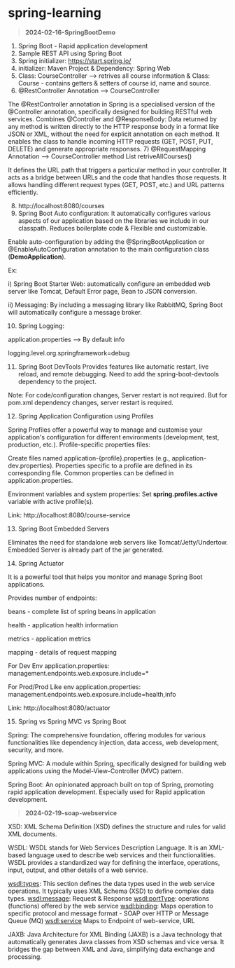 # spring-learning
>**2024-02-16-SpringBootDemo**

1) Spring Boot - Rapid application development
2) Sample REST API using Spring Boot
3) Spring initializer: https://start.spring.io/
4) initializer: Maven Project & Dependency: Spring Web
5) Class: CourseController --> retrives all course information & Class: Course - contains getters & setters of course id, name and source.
6) @RestController Annotation --> CourseController

The @RestController annotation in Spring is a specialised version of the @Controller annotation, specifically designed for building RESTful web services. Combines @Controller and @ResponseBody: Data returned by any method is written directly to the HTTP response body in a format like JSON or XML, without the need for explicit annotation on each method. It enables the class to handle incoming HTTP requests (GET, POST, PUT, DELETE) and generate appropriate responses.
7) @RequestMapping Annotation --> CourseController method List<Course> retriveAllCourses()

It defines the URL path that triggers a particular method in your controller. It acts as a bridge between URLs and the code that handles those requests. It allows handling different request types (GET, POST, etc.) and URL patterns efficiently.

8) http://localhost:8080/courses
9) Spring Boot Auto configuration: 
It automatically configures various aspects of our application based on the libraries we include in our classpath. Reduces boilerplate code & Flexible and customizable.

Enable auto-configuration by adding the @SpringBootApplication or @EnableAutoConfiguration annotation to the main configuration class (**DemoApplication**).

Ex: 

i) Spring Boot Starter Web: automatically configure an embedded web server like Tomcat, Default Error page, Bean to JSON conversion.

ii) Messaging: By including a messaging library like RabbitMQ, Spring Boot will automatically configure a message broker.

10) Spring Logging:

application.properties --> By default info

logging.level.org.springframework=debug

11) Spring Boot DevTools 
Provides features like automatic restart, live reload, and remote debugging. Need to add the spring-boot-devtools dependency to the project.

Note: For code/configuration changes, Server restart is not required. But for pom.xml dependency changes, server restart is required. 

12) Spring Application Configuration using Profiles

Spring Profiles offer a powerful way to manage and customise your application's configuration for different environments (development, test, production, etc.). 
Profile-specific properties files:

Create files named application-{profile}.properties (e.g., application-dev.properties). Properties specific to a profile are defined in its corresponding file.
Common properties can be defined in application.properties.

Environment variables and system properties: Set **spring.profiles.active** variable with active profile(s).

Link: http://localhost:8080/course-service

13) Spring Boot Embedded Servers

Eliminates the need for standalone web servers like Tomcat/Jetty/Undertow. Embedded Server is already part of the jar generated. 

14) Spring Actuator 

It is a powerful tool that helps you monitor and manage Spring Boot applications. 

Provides number of endpoints:

beans - complete list of spring beans in application

health - application health information 

metrics - application metrics

mapping - details of request mapping

For Dev Env application.properties: management.endpoints.web.exposure.include=*

For Prod/Prod Like env application.properties: management.endpoints.web.exposure.include=health,info

Link: http://localhost:8080/actuator

15) Spring vs Spring MVC vs Spring Boot

Spring: The comprehensive foundation, offering modules for various functionalities like dependency injection, data access, web development, security, and more.

Spring MVC: A module within Spring, specifically designed for building web applications using the Model-View-Controller (MVC) pattern.

Spring Boot: An opinionated approach built on top of Spring, promoting rapid application development. Especially used for Rapid application development.




>**2024-02-19-soap-webservice**

XSD: 
XML Schema Definition (XSD) defines the structure and rules for valid XML documents.

WSDL: 
WSDL stands for Web Services Description Language. It is an XML-based language used to describe web services and their functionalities. WSDL provides a standardized way for defining the interface, operations, input, output, and other details of a web service.

<wsdl:types>: This section defines the data types used in the web service operations. It typically uses XML Schema (XSD) to define complex data types.
<wsdl:message>: Request & Response
<wsdl:portType>: operations (functions) offered by the web service
<wsdl:binding>: Maps operation to specific protocol and message format - SOAP over HTTP or Message Queue (MQ)
<wsdl:service> Maps to Endpoint of web-service, URL


JAXB: 
Java Architecture for XML Binding (JAXB) is a Java technology that automatically generates Java classes from XSD schemas and vice versa.
It bridges the gap between XML and Java, simplifying data exchange and processing.



